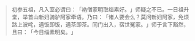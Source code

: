 > 初参五祖，凡入室必谓曰：​「衲僧家明取缁素好。​」师疑之不已。一日祖升堂，举首山新妇骑驴阿家牵语，乃曰：​「诸人要会么？莫问新妇阿家，免烦路上波咤，遇饭即饭，遇茶即茶。同门出入，宿世冤家。​」师于言下豁然，且曰：​「今日缁素明矣。​」


